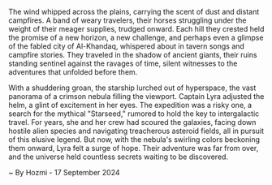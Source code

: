 
The wind whipped across the plains, carrying the scent of dust and distant campfires.  A band of weary travelers, their horses struggling under the weight of their meager supplies, trudged onward.  Each hill they crested held the promise of a new horizon, a new challenge, and perhaps even a glimpse of the fabled city of Al-Khandaq, whispered about in tavern songs and campfire stories.  They traveled in the shadow of ancient giants, their ruins standing sentinel against the ravages of time, silent witnesses to the adventures that unfolded before them.

With a shuddering groan, the starship lurched out of hyperspace, the vast panorama of a crimson nebula filling the viewport.  Captain Lyra adjusted the helm, a glint of excitement in her eyes.  The expedition was a risky one, a search for the mythical "Starseed," rumored to hold the key to intergalactic travel.  For years, she and her crew had scoured the galaxies, facing down hostile alien species and navigating treacherous asteroid fields, all in pursuit of this elusive legend.  But now, with the nebula's swirling colors beckoning them onward, Lyra felt a surge of hope.  Their adventure was far from over, and the universe held countless secrets waiting to be discovered. 

~ By Hozmi - 17 September 2024
